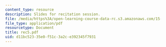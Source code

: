 ```yaml
---
content_type: resource
description: Slides for recitation session.
file: /media/https%3A/open-learning-course-data-rc.s3.amazonaws.com/15-511-financial-accounting-summer-2004/d11bc52335e0f51c3a2ce392345f7931_rec5.pdf
file_type: application/pdf
resourcetype: Document
title: rec5.pdf
uid: d11bc523-35e0-f51c-3a2c-e392345f7931
---
```

